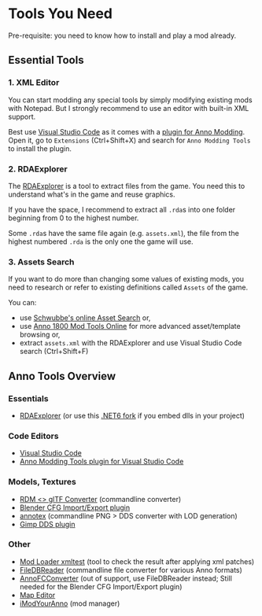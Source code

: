 # Tools You Need

Pre-requisite: you need to know how to install and play a mod already.

## Essential Tools

### 1. XML Editor

You can start modding any special tools by simply modifying existing mods with Notepad. But I strongly recommend to use an editor with built-in XML support.

Best use [Visual Studio Code](https://code.visualstudio.com/) as it comes with a [plugin for Anno Modding](https://marketplace.visualstudio.com/items?itemName=JakobHarder.anno-modding-tools).
Open it, go to `Extensions` (Ctrl+Shift+X) and search for `Anno Modding Tools` to install the plugin.

### 2. RDAExplorer

The [RDAExplorer](https://github.com/lysannschlegel/RDAExplorer) is a tool to extract files from the game.
You need this to understand what's in the game and reuse graphics.

If you have the space, I recommend to extract all `.rda`s into one folder beginning from 0 to the highest number.

Some `.rda`s have the same file again (e.g. `assets.xml`), the file from the highest numbered `.rda` is the only one the game will use.

### 3. Assets Search

If you want to do more than changing some values of existing mods, you need to research or refer to existing definitions called `Assets` of the game.

You can:
- use [Schwubbe's online Asset Search](https://schwubbe.de/modding_blog.php#beitrag15) or,
- use [Anno 1800 Mod Tools Online](https://a1800.net/) for more advanced asset/template browsing or,
- extract `assets.xml` with the RDAExplorer and use Visual Studio Code search (Ctrl+Shift+F)

## Anno Tools Overview

### Essentials

- [RDAExplorer](https://github.com/lysannschlegel/RDAExplorer) (or use this [.NET6 fork](https://github.com/jakobharder/RDAExplorer) if you embed dlls in your project)

### Code Editors

- [Visual Studio Code](https://code.visualstudio.com/Download)
- [Anno Modding Tools plugin for Visual Studio Code](https://marketplace.visualstudio.com/items?itemName=JakobHarder.anno-modding-tools)

### Models, Textures

- [RDM <> glTF Converter](https://github.com/lukts30/rdm4) (commandline converter)
- [Blender CFG Import/Export plugin](https://github.com/xormenter/Blender-Anno-.cfg-Import-Addon)
- [annotex](https://github.com/jakobharder/annotex) (commandline PNG > DDS converter with LOD generation)
- [Gimp DDS plugin](https://gist.github.com/taubenangriff/cb959efa00896d84c99236ea705680c2)

### Other

- [Mod Loader xmltest](https://github.com/jakobharder/anno1800-mod-loader) (tool to check the result after applying xml patches)
- [FileDBReader](https://github.com/anno-mods/FileDBReader) (commandline file converter for various Anno formats)
- [AnnoFCConverter](https://github.com/jakobharder/AnnoFCConverter) (out of support, use FileDBReader instead; Still needed for the Blender CFG Import/Export plugin)
- [Map Editor](https://github.com/anno-mods/AnnoMapEditor)
- [iModYourAnno](https://github.com/anno-mods/iModYourAnno) (mod manager)
